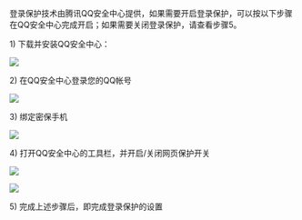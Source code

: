 
登录保护技术由腾讯QQ安全中心提供，如果需要开启登录保护，可以按以下步骤在QQ安全中心完成开启；如果需要关闭登录保护，请查看步骤5。

1) 下载并安装QQ安全中心：

![](http://imgcache.tce.fsphere.cn/static/mc.qcloudimg.com/static/img/0b56d05541ac8f418d632fa85c7645ec/image.png)

2) 在QQ安全中心登录您的QQ帐号

![](http://imgcache.tce.fsphere.cn/static/mc.qcloudimg.com/static/img/a8ad7c7946721b89750286c728912285/image.png)

3) 绑定密保手机

![](http://imgcache.tce.fsphere.cn/static/mc.qcloudimg.com/static/img/e575e9914ce7d7c86bee7adcd303e7c7/image.png)

4) 打开QQ安全中心的工具栏，并开启/关闭网页保护开关

![](http://imgcache.tce.fsphere.cn/static/mc.qcloudimg.com/static/img/bd5b80c9f85e378ad399b4e1fc2b28c0/image.png)

![](http://imgcache.tce.fsphere.cn/static/mc.qcloudimg.com/static/img/f23025478343290ea1879f60b52ef33d/image.png)

5) 完成上述步骤后，即完成登录保护的设置

